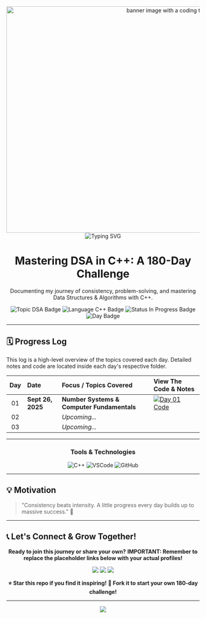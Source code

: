 <div align="center">
  <img width="1022" height="590" alt="banner image with a coding theme and the text 'Development'" src="" />
  <img src="https://readme-typing-svg.herokuapp.com?size=30&duration=4000&color=00C2FF&center=true&vCenter=true&width=800&lines=🚀+180+Days+of+DSA+in+C++;📚+Building+Logic+One+Day+at+a+Time;🔥+Consistency+%3D+Growth" alt="Typing SVG" />
  <h1>Mastering DSA in C++: A 180-Day Challenge</h1>
  <p>Documenting my journey of consistency, problem-solving, and mastering Data Structures & Algorithms with C++.</p>
  <p>
    <img src="https://img.shields.io/badge/Topic-Data%20Structures%20%26%20Algorithms-blue?style=for-the-badge" alt="Topic DSA Badge"/>
    <img src="https://img.shields.io/badge/Language-C%2B%2B-blue?style=for-the-badge&logo=c%2B%2B&logoColor=white" alt="Language C++ Badge"/>
    <img src="https://img.shields.io/badge/Status-In%20Progress-green?style=for-the-badge" alt="Status In Progress Badge"/>
    <img src="https://img.shields.io/badge/Day-1%2F180-brightgreen?style=for-the-badge" alt="Day Badge"/>
  </p>
</div>

---

## 🗓️ Progress Log

This log is a high-level overview of the topics covered each day. Detailed notes and code are located inside each day's respective folder.

| Day | Date                 | Focus / Topics Covered                                         | View The Code & Notes                                    |
|:---:|:---------------------|:---------------------------------------------------------------|:---------------------------------------------------------|
| 01  | **Sept 26, 2025** | **Number Systems & Computer Fundamentals** | [![Day 01 Code][shield]](./Day_1/)                       |
| 02  |                      | *Upcoming...* |                                                          |
| 03  |                      | *Upcoming...* |                                                          |

---

<div align="center">
  <h3>Tools & Technologies</h3>
  <p>
    <img src="https://img.shields.io/badge/C%2B%2B-00599C?style=for-the-badge&logo=c%2B%2B&logoColor=white" alt="C++"/>
    <img src="https://img.shields.io/badge/Visual_Studio_Code-007ACC?style=for-the-badge&logo=visual-studio-code&logoColor=white" alt="VSCode"/>
    <img src="https://img.shields.io/badge/GitHub-181717?style=for-the-badge&logo=github&logoColor=white" alt="GitHub"/>
  </p>
</div>

---
## 💡 Motivation  

> "Consistency beats intensity. A little progress every day builds up to massive success." 🚀  

---
## 📞 Let's Connect & Grow Together!

<div align="center">

**Ready to join this journey or share your own?**
**IMPORTANT: Remember to replace the placeholder links below with your actual profiles!**
<p>
  <a href="https://www.linkedin.com/in/YOUR-LINKEDIN-USERNAME/"><img src="https://img.shields.io/badge/LinkedIn-0A66C2?style=for-the-badge&logo=linkedin&logoColor=white"/></a>
  <a href="mailto:your.email@example.com"><img src="https://img.shields.io/badge/Email-EA4335?style=for-the-badge&logo=gmail&logoColor=white"/></a>
  <a href="https://github.com/YOUR-GITHUB-USERNAME"><img src="https://img.shields.io/badge/GitHub-181717?style=for-the-badge&logo=github&logoColor=white"/></a>
</p>

**⭐ Star this repo if you find it inspiring!** **🍴 Fork it to start your own 180-day challenge!**

</div>

---

<div align="center">
<img src="https://capsule-render.vercel.app/api?type=waving&color=gradient&customColorList=6,11,20&height=120&section=footer&animation=twinkling"/>
</div>

[shield]: https://img.shields.io/badge/Code%20&%20Notes-►-9cf?style=for-the-badge&logo=github
